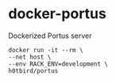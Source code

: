 # docker-portus
Dockerized Portus server

```
docker run -it --rm \
--net host \
--env RACK_ENV=development \
h0tbird/portus
```
